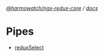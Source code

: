 ###### [@harmowatch/ngx-redux-core](../../README.md) / [docs](../index.md)
 
# Pipes

- [reduxSelect](./redux-select.md)
